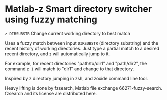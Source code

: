 # Matlab-z  Smart directory switcher using fuzzy matching
`z DIRSUBSTR`  Change current working directory to best match

Uses a fuzzy match between input `DIRSUBSTR` (directory substring) and
the recent history of working directories. Just type a partial match to
a desired recent directory, and `z` will automatically jump to it.

For example, for recent directories "path/to/dir1" and "path/dir2", the
command `z 1` will match to "dir1" and change to that directory.

Inspired by z directory jumping in zsh, and zoxide command line tool.

Heavy lifting is done by fzsearch, Matlab file exchange 66271-fuzzy-search.
fzsearch and its license are distributed here.
